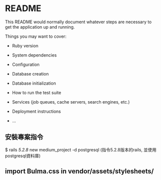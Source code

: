 # README

This README would normally document whatever steps are necessary to get the
application up and running.

Things you may want to cover:

* Ruby version

* System dependencies

* Configuration

* Database creation

* Database initialization

* How to run the test suite

* Services (job queues, cache servers, search engines, etc.)

* Deployment instructions

* ...

## 安裝專案指令
$ rails _5.2.8_ new medium_project -d postgresql (指令5.2.8版本的rails, 並使用 postgresql資料庫)

## import Bulma.css in vendor/assets/stylesheets/

